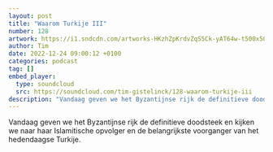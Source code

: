 ```yaml
---
layout: post
title: "Waarom Turkije III"
number: 128
artwork: https://i1.sndcdn.com/artworks-HKzhZpKrdvZqS5Ck-yAT64w-t500x500.jpg
author: Tim
date: 2022-12-24 09:00:12 +0100
categories: podcast
tag: []
embed_player:
  type: soundcloud
  src: https://soundcloud.com/tim-gistelinck/128-waarom-turkije-iii
description: "Vandaag geven we het Byzantijnse rijk de definitieve doodsteek en kijken we naar haar Islamitische opvolger en de belangrijkste voorganger van het hedendaagse Turkije."
---
```

Vandaag geven we het Byzantijnse rijk de definitieve doodsteek en kijken we naar haar Islamitische opvolger en de belangrijkste voorganger van het hedendaagse Turkije.